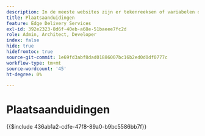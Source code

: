```yaml
---
description: In de meeste websites zijn er tekenreeksen of variabelen die op de hele site worden gebruikt. Vooral op sites die meerdere talen moeten ondersteunen, is het geen goed idee om dergelijke waarden te coderen. In plaats daarvan kunnen plaatsaanduidingen centraal worden gebruikt en beheerd.
title: Plaatsaanduidingen
feature: Edge Delivery Services
exl-id: 392e2323-8d6f-40eb-a68e-51baeee7fc2d
role: Admin, Architect, Developer
index: false
hide: true
hidefromtoc: true
source-git-commit: 1e69fd3abf8dad01886007bc16b2ed0d0df0777c
workflow-type: tm+mt
source-wordcount: '45'
ht-degree: 0%

---
```


# Plaatsaanduidingen

{{$include 436ab1a2-cdfe-47f8-89a0-b9bc5586bb7f}}

